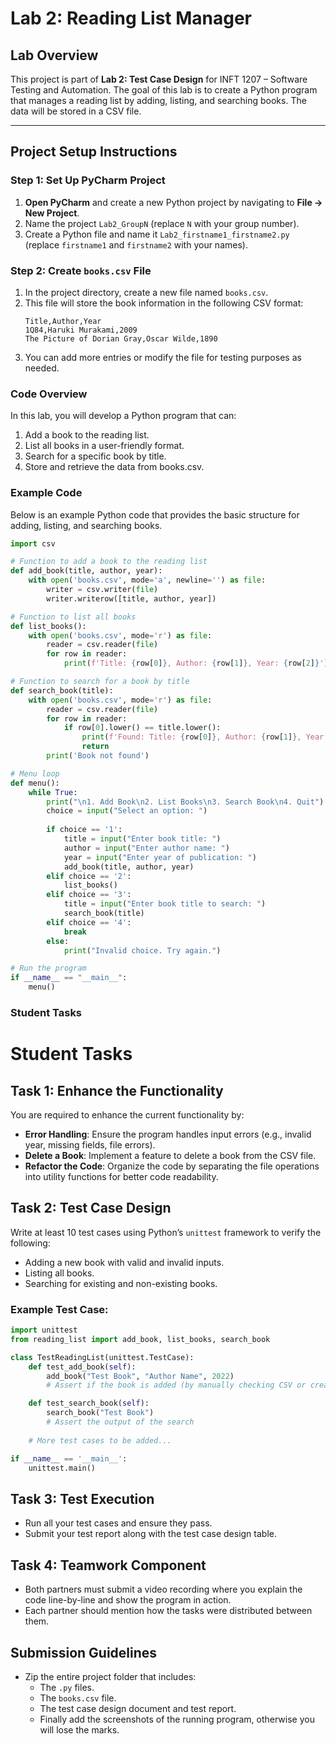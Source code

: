 # Lab 2: Reading List Manager

## Lab Overview

This project is part of **Lab 2: Test Case Design** for INFT 1207 – Software Testing and Automation. The goal of this lab is to create a Python program that manages a reading list by adding, listing, and searching books. The data will be stored in a CSV file.

---

## Project Setup Instructions

### Step 1: Set Up PyCharm Project

1. **Open PyCharm** and create a new Python project by navigating to **File -> New Project**.
2. Name the project `Lab2_GroupN` (replace `N` with your group number).
3. Create a Python file and name it `Lab2_firstname1_firstname2.py` (replace `firstname1` and `firstname2` with your names).

### Step 2: Create `books.csv` File

1. In the project directory, create a new file named `books.csv`.
2. This file will store the book information in the following CSV format:
   ```csv
   Title,Author,Year
   1Q84,Haruki Murakami,2009
   The Picture of Dorian Gray,Oscar Wilde,1890
   ```
3. You can add more entries or modify the file for testing purposes as needed.

### Code Overview
In this lab, you will develop a Python program that can:

1. Add a book to the reading list.
2. List all books in a user-friendly format.
3. Search for a specific book by title.
4. Store and retrieve the data from books.csv.

### Example Code
Below is an example Python code that provides the basic structure for adding, listing, and searching books.

```python
import csv

# Function to add a book to the reading list
def add_book(title, author, year):
    with open('books.csv', mode='a', newline='') as file:
        writer = csv.writer(file)
        writer.writerow([title, author, year])

# Function to list all books
def list_books():
    with open('books.csv', mode='r') as file:
        reader = csv.reader(file)
        for row in reader:
            print(f'Title: {row[0]}, Author: {row[1]}, Year: {row[2]}')

# Function to search for a book by title
def search_book(title):
    with open('books.csv', mode='r') as file:
        reader = csv.reader(file)
        for row in reader:
            if row[0].lower() == title.lower():
                print(f'Found: Title: {row[0]}, Author: {row[1]}, Year: {row[2]}')
                return
        print('Book not found')

# Menu loop
def menu():
    while True:
        print("\n1. Add Book\n2. List Books\n3. Search Book\n4. Quit")
        choice = input("Select an option: ")
        
        if choice == '1':
            title = input("Enter book title: ")
            author = input("Enter author name: ")
            year = input("Enter year of publication: ")
            add_book(title, author, year)
        elif choice == '2':
            list_books()
        elif choice == '3':
            title = input("Enter book title to search: ")
            search_book(title)
        elif choice == '4':
            break
        else:
            print("Invalid choice. Try again.")

# Run the program
if __name__ == "__main__":
    menu()

```


### Student Tasks


# Student Tasks

## Task 1: Enhance the Functionality
You are required to enhance the current functionality by:

- **Error Handling**: Ensure the program handles input errors (e.g., invalid year, missing fields, file errors).
- **Delete a Book**: Implement a feature to delete a book from the CSV file.
- **Refactor the Code**: Organize the code by separating the file operations into utility functions for better code readability.

## Task 2: Test Case Design
Write at least 10 test cases using Python’s `unittest` framework to verify the following:

- Adding a new book with valid and invalid inputs.
- Listing all books.
- Searching for existing and non-existing books.

### Example Test Case:

```python
import unittest
from reading_list import add_book, list_books, search_book

class TestReadingList(unittest.TestCase):
    def test_add_book(self):
        add_book("Test Book", "Author Name", 2022)
        # Assert if the book is added (by manually checking CSV or creating validation logic)

    def test_search_book(self):
        search_book("Test Book")
        # Assert the output of the search
    
    # More test cases to be added...

if __name__ == '__main__':
    unittest.main()
```


## Task 3: Test Execution
- Run all your test cases and ensure they pass.
- Submit your test report along with the test case design table.

## Task 4: Teamwork Component
- Both partners must submit a video recording where you explain the code line-by-line and show the program in action.
- Each partner should mention how the tasks were distributed between them.

## Submission Guidelines
- Zip the entire project folder that includes:
  - The `.py` files.
  - The `books.csv` file.
  - The test case design document and test report.
  - Finally add the screenshots of the running program, otherwise you will lose the marks.





